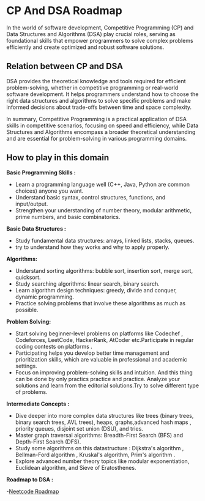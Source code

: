 # CP And DSA Roadmap
 In the world of software development, Competitive Programming (CP) and Data Structures and Algorithms (DSA) play crucial roles, serving as foundational skills that empower programmers to solve complex problems efficiently and create optimized and robust software solutions.
## Relation between CP and DSA 
DSA provides the theoretical knowledge and tools required for efficient problem-solving, whether in competitive programming or real-world software development. It helps programmers understand how to choose the right data structures and algorithms to solve specific problems and make informed decisions about trade-offs between time and space complexity.

In summary, Competitive Programming is a practical application of DSA skills in competitive scenarios, focusing on speed and efficiency, while Data Structures and Algorithms encompass a broader theoretical understanding and are essential for problem-solving in various programming domains. 
## How to play in this domain 
**Basic Programming Skills :**

- Learn a programming language well (C++, Java, Python are common choices) anyone you want.
- Understand basic syntax, control structures, functions, and input/output.
- Strengthen your understanding of number theory, modular arithmetic, prime numbers, and basic combinatorics.
  
**Basic Data Structures :**

- Study fundamental data structures: arrays, linked lists, stacks, queues.
- try to understand how they works and why to apply properly.

**Algorithms:**

- Understand sorting algorithms: bubble sort, insertion sort, merge sort, quicksort.
- Study searching algorithms: linear search, binary search.
- Learn algorithm design techniques: greedy, divide and conquer, dynamic programming.
- Practice solving problems that involve these algorithms as much as possible.

**Problem Solving:**

- Start solving beginner-level problems on platforms like Codechef , Codeforces, LeetCode, HackerRank, AtCoder etc.Participate in regular coding contests on platforms .
- Participating helps you develop better time management and prioritization skills, which are valuable in professional and academic settings.
- Focus on improving problem-solving skills and intuition. And this thing can be done by only practics practice and practice. Analyze your solutions and learn from the editorial solutions.Try to solve different type of problems.

**Intermediate Concepts :**

- Dive deeper into more complex data structures like trees (binary trees, binary search trees, AVL trees), heaps, graphs,advanced hash maps , priority queues, disjoint set union (DSU), and tries.
- Master graph traversal algorithms: Breadth-First Search (BFS) and Depth-First Search (DFS).
- Study some  algorithms on this datastructure : Dijkstra's algorithm , Bellman-Ford algorithm , Kruskal's algorithm, Prim's algorithm .
- Explore advanced number theory topics like modular exponentiation, Euclidean algorithm, and Sieve of Eratosthenes.

**Roadmap to DSA :**

-[Neetcode Roadmap](https://neetcode.io/roadmap)

